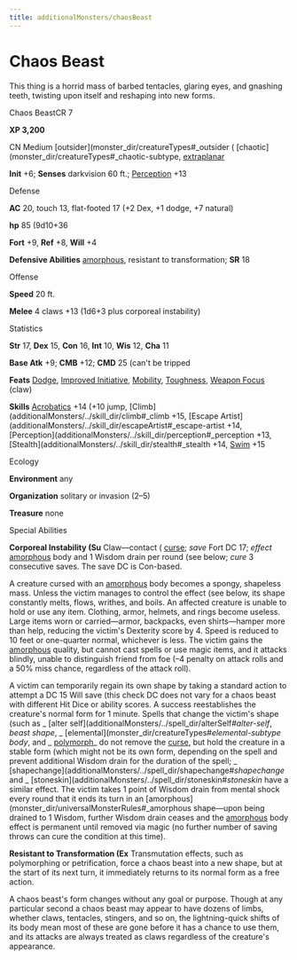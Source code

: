 ```yaml
---
title: additionalMonsters/chaosBeast
---
```

# Chaos Beast

This thing is a horrid mass of barbed tentacles, glaring eyes, and gnashing teeth, twisting upon itself and reshaping into new forms.

Chaos BeastCR 7

**XP 3,200**

CN Medium [outsider](monster_dir/creatureTypes#_outsider ( [chaotic](monster_dir/creatureTypes#_chaotic-subtype, [extraplanar](monster_dir/creatureTypes#_extraplanar-subtype)

**Init** +6; **Senses** darkvision 60 ft.; [Perception](additionalMonsters/../skill_dir/perception#_perception) +13

Defense

**AC** 20, touch 13, flat-footed 17 (+2 Dex, +1 dodge, +7 natural)

**hp** 85 (9d10+36

**Fort** +9, **Ref** +8, **Will** +4

**Defensive Abilities** [amorphous](monster_dir/universalMonsterRules#_amorphous), resistant to transformation; **SR** 18

Offense

**Speed** 20 ft.

**Melee** 4 claws +13 (1d6+3 plus corporeal instability)

Statistics

**Str** 17, **Dex** 15, **Con** 16, **Int** 10, **Wis** 12, **Cha** 11

**Base Atk** +9; **CMB** +12; **CMD** 25 (can't be tripped

**Feats** [Dodge](additionalMonsters/../feats#_dodge), [Improved Initiative](additionalMonsters/../feats#_improved-initiative), [Mobility](additionalMonsters/../feats#_mobility), [Toughness](additionalMonsters/../feats#_toughness), [Weapon Focus](additionalMonsters/../feats#_weapon-focus) (claw)

**Skills** [Acrobatics](additionalMonsters/../skill_dir/acrobatics#_acrobatics) +14 (+10 jump, [Climb](additionalMonsters/../skill_dir/climb#_climb +15, [Escape Artist](additionalMonsters/../skill_dir/escapeArtist#_escape-artist +14, [Perception](additionalMonsters/../skill_dir/perception#_perception +13, [Stealth](additionalMonsters/../skill_dir/stealth#_stealth +14, [Swim](additionalMonsters/../skill_dir/swim#_swim) +15

Ecology

**Environment** any

**Organization** solitary or invasion (2–5)

**Treasure** none

Special Abilities

**Corporeal Instability (Su** Claw—contact ( [curse](monster_dir/universalMonsterRules#_curse); _save_ Fort DC 17; _effect_ [amorphous](monster_dir/universalMonsterRules#_amorphous) body and 1 Wisdom drain per round (see below; _cure_ 3 consecutive saves. The save DC is Con-based.

A creature cursed with an [amorphous](monster_dir/universalMonsterRules#_amorphous) body becomes a spongy, shapeless mass. Unless the victim manages to control the effect (see below, its shape constantly melts, flows, writhes, and boils. An affected creature is unable to hold or use any item. Clothing, armor, helmets, and rings become useless. Large items worn or carried—armor, backpacks, even shirts—hamper more than help, reducing the victim's Dexterity score by 4. Speed is reduced to 10 feet or one-quarter normal, whichever is less. The victim gains the [amorphous](monster_dir/universalMonsterRules#_amorphous) quality, but cannot cast spells or use magic items, and it attacks blindly, unable to distinguish friend from foe (–4 penalty on attack rolls and a 50% miss chance, regardless of the attack roll).

A victim can temporarily regain its own shape by taking a standard action to attempt a DC 15 Will save (this check DC does not vary for a chaos beast with different Hit Dice or ability scores. A success reestablishes the creature's normal form for 1 minute. Spells that change the victim's shape (such as _ [alter self](additionalMonsters/../spell_dir/alterSelf#_alter-self_, _beast shape_, _ [elemental](monster_dir/creatureTypes#_elemental-subtype body_, and _ [polymorph](additionalMonsters/../spell_dir/polymorph#_polymorph)_ do not remove the [curse](monster_dir/universalMonsterRules#_curse), but hold the creature in a stable form (which might not be its own form, depending on the spell and prevent additional Wisdom drain for the duration of the spell; _ [shapechange](additionalMonsters/../spell_dir/shapechange#_shapechange_ and _ [stoneskin](additionalMonsters/../spell_dir/stoneskin#_stoneskin_ have a similar effect. The victim takes 1 point of Wisdom drain from mental shock every round that it ends its turn in an [amorphous](monster_dir/universalMonsterRules#_amorphous shape—upon being drained to 1 Wisdom, further Wisdom drain ceases and the [amorphous](monster_dir/universalMonsterRules#_amorphous) body effect is permanent until removed via magic (no further number of saving throws can cure the condition at this time).

**Resistant to Transformation (Ex** Transmutation effects, such as polymorphing or petrification, force a chaos beast into a new shape, but at the start of its next turn, it immediately returns to its normal form as a free action.

A chaos beast's form changes without any goal or purpose. Though at any particular second a chaos beast may appear to have dozens of limbs, whether claws, tentacles, stingers, and so on, the lightning-quick shifts of its body mean most of these are gone before it has a chance to use them, and its attacks are always treated as claws regardless of the creature's appearance.

